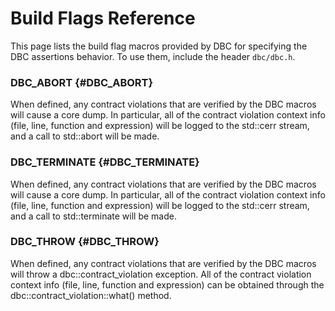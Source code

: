 # Build Flags Reference

This page lists the build flag macros provided by DBC for specifying the DBC
assertions behavior. To use them, include the header `dbc/dbc.h`.

### DBC_ABORT {#DBC_ABORT}

When defined, any contract violations that are verified by the DBC macros will 
cause a core dump. In particular, all of the contract violation context info 
(file, line, function and expression) will be logged to the std::cerr stream, 
and a call to std::abort will be made.

### DBC_TERMINATE {#DBC_TERMINATE}

When defined, any contract violations that are verified by the DBC macros will 
cause a core dump. In particular, all of the contract violation context info 
(file, line, function and expression) will be logged to the std::cerr stream, 
and a call to std::terminate will be made.

### DBC_THROW {#DBC_THROW}

When defined, any contract violations that are verified by the DBC macros will 
throw a dbc::contract_violation exception. All of the contract violation context
info (file, line, function and expression) can be obtained through the 
dbc::contract_violation::what() method.
